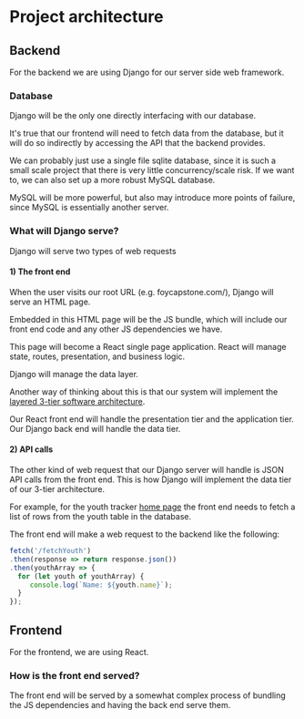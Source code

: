 # Project architecture

## Backend

For the backend we are using Django for our server side web framework. 

### Database

Django will be the only one directly interfacing with our database.

It's true that our frontend will need to fetch data from the database, but it will do so indirectly by accessing the API that the backend provides.

We can probably just use a single file sqlite database, since it is such a small scale project that there is very little concurrency/scale risk. If we want to, we can also set up a more robust MySQL database.

MySQL will be more powerful, but also may introduce more points of failure, since MySQL is essentially another server.

### What will Django serve?

Django will serve two types of web requests

#### 1) The front end

When the user visits our root URL (e.g. foycapstone.com/), Django will serve an HTML page.

Embedded in this HTML page will be the JS bundle, which will include our front end code and any other JS dependencies we have. 

This page will become a React single page application. React will manage state, routes, presentation, and business logic.

Django will manage the data layer.

Another way of thinking about this is that our system will implement the [layered 3-tier software architecture](http://www.hanselman.com/blog/AReminderOnThreeMultiTierLayerArchitectureDesignBroughtToYouByMyLateNightFrustrations.aspx).

Our React front end will handle the presentation tier and the application tier.
Our Django back end will handle the data tier.

#### 2) API calls

The other kind of web request that our Django server will handle is JSON API calls from the front end. This is how Django will implement the data tier of our 3-tier architecture.

For example, for the youth tracker [home page](https://tessaev1.wixsite.com/youthhaven) the front end needs to fetch a list of rows from the youth table in the database.

The front end will make a web request to the backend like the following:

```javascript
fetch('/fetchYouth')
.then(response => return response.json())
.then(youthArray => {
  for (let youth of youthArray) {
     console.log(`Name: ${youth.name}`);
  }
});
```

## Frontend

For the frontend, we are using React.

### How is the front end served?

The front end will be served by a somewhat complex process of bundling the JS dependencies and having the back end serve them.

